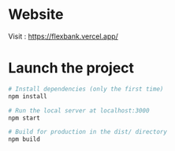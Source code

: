 # Website

Visit : https://flexbank.vercel.app/

# Launch the project

```bash
# Install dependencies (only the first time)
npm install

# Run the local server at localhost:3000
npm start

# Build for production in the dist/ directory
npm build
```
